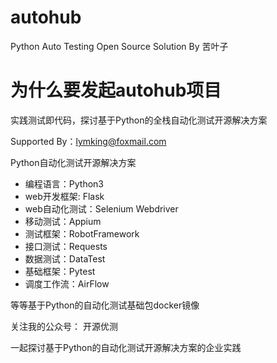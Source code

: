 # autohub

Python Auto Testing Open Source Solution By 苦叶子

# 为什么要发起autohub项目

实践测试即代码，探讨基于Python的全栈自动化测试开源解决方案

Supported By：lymking@foxmail.com

Python自动化测试开源解决方案

- 编程语言：Python3
- web开发框架: Flask
- web自动化测试：Selenium Webdriver
- 移动测试：Appium
- 测试框架：RobotFramework
- 接口测试：Requests
- 数据测试：DataTest
- 基础框架：Pytest
- 调度工作流：AirFlow

等等基于Python的自动化测试基础包docker镜像

关注我的公众号： 开源优测

一起探讨基于Python的自动化测试开源解决方案的企业实践
